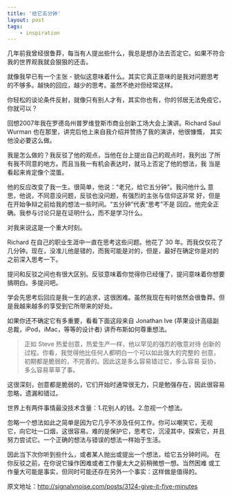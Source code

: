 ```yaml
---
title: '给它五分钟'
layout: post
tags:
    - inspiration
---
```


几年前我曾经很鲁莽，每当有人提出些什么，我总是想办法去否定它。如果不符合
我的世界观我就会狠狠的还击。

就像我早已有一个主张 - 貌似这意味着什么。其实它真正意味的是我对问题思考
的不够多。越快的回应，越少的思考。虽然不绝对但经常这样。

你轻松的谈论条件反射，就像只有别人才有，其实你也有，你的邻居无法免疫它，
你就可以？

回想2007年我在罗德岛州普罗维登斯市商业创新工场大会上演讲。Richard
Saul Wurman 也在那里，讲完后他上来自我介绍并赞扬了我的演讲，他很慷慨，
其实他没必要这么做。

我是怎么做的？我反驳了他的观点，当他在台上提出自己的观点时，我列出
了所有我不同意的地方。而且当我一有机会表达时，就马上否定了他的想法，我
当是看起来肯定像个混蛋。

他的反应改变了我一生。很简单，他说：“老兄，给它五分钟”。我问他什么
意思，他说，不同意没问题，反驳也没问题，有强烈的主张与信仰这非常
好，但是在开始争辩之前给我的想法一些时间。“五分钟”代表“思考”不是
回应。他完全正确。我参与讨论只是在证明什么，而不是学习什么。

对我来说这是一个重大时刻。

Richard 在自己的职业生涯中一直在思考这些问题。他花了 30 年。而我仅仅花了
几分钟。现在，没准儿他是错的，而我可能是对的，但是，最好在确定你是对的
之前深入思考一下。

提问和反驳之间也有很大区别。反驳意味着你觉得你已经懂了，提问意味着你想要
搞明白。多提问吧。

学会先思考后回应是我一生的追求，这很困难。虽然我现在有时依然会很鲁莽。但
是我越来越多的享受到它所带来的好处。

如果你还不确定它有多重要，看看下面这段来自 Jonathan Ive (苹果设计高级副
总裁，iPod，iMac，等等的设计者) 讲乔布斯如何尊重想法。

> 正如 Steve 热爱创意，热爱生产一样，他以罕见的强烈的敬意对待
> 创新的过程。你看，我觉得他比任何人都明白一个可以如此强大的完整的
> 创意，初期都是脆弱的，不完善的。因此这是多么容易错过它，多么容易
> 妥协，多么容易草草了事。

这很深刻，创意都是脆弱的，它们开始时通常很无力，只是勉强存在，因此很容易
忽略，遗漏和错过。

世界上有两件事情最没技术含量：1.花别人的钱。2.忽视一个想法。

忽略一个想法如此之简单是因为它几乎不涉及任何工作。你可以嘲笑它，无视
它，向它吐一口烟，这很容易。难的是保护它，思考它，沉浸其中，探索它，并且
努力尝试它。一个正确的想法与错误的想法一样始于生活。

因此当下次你听到些什么，或者某人抛出或提出一个想法，给它五分钟时间。
在你反驳之前，在你说它操作困难或者工作量太大之前稍微想一想。当然困难
或工作量大可能是事实，但同时可能还存在另外一个事实：这样做是值得的。

原文地址：<http://signalvnoise.com/posts/3124-give-it-five-minutes>
